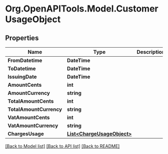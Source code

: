 
# Org.OpenAPITools.Model.CustomerUsageObject

## Properties

Name | Type | Description | Notes
------------ | ------------- | ------------- | -------------
**FromDatetime** | **DateTime** |  | 
**ToDatetime** | **DateTime** |  | 
**IssuingDate** | **DateTime** |  | 
**AmountCents** | **int** |  | 
**AmountCurrency** | **string** |  | 
**TotalAmountCents** | **int** |  | 
**TotalAmountCurrency** | **string** |  | 
**VatAmountCents** | **int** |  | 
**VatAmountCurrency** | **string** |  | 
**ChargesUsage** | [**List&lt;ChargeUsageObject&gt;**](ChargeUsageObject.md) |  | 

[[Back to Model list]](../README.md#documentation-for-models)
[[Back to API list]](../README.md#documentation-for-api-endpoints)
[[Back to README]](../README.md)

